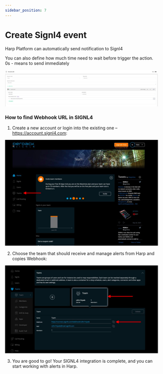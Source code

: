 ```yaml
---
sidebar_position: 7
---
```


# Create Signl4 event

Harp Platform can automatically send notification to Signl4

You can also define how much time need to wait before trigger the action. 0s - means to send immediately

![img_14.png](img_14.png)

### How to find Webhook URL in SIGNL4

1. Create a new account or login into the existing one – https://account.signl4.com:

![img_15.png](img_15.png)

2. Choose the team that should receive and manage alerts from Harp and copies Webhook:

![img_16.png](img_16.png)

3. You are good to go! Your SIGNL4 integration is complete, and you can start working with alerts in Harp.